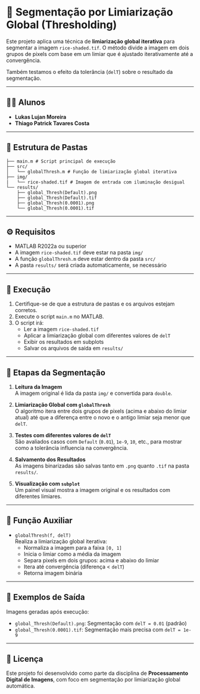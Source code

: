 # 📄 Segmentação por Limiarização Global (Thresholding)

Este projeto aplica uma técnica de **limiarização global iterativa** para segmentar a imagem `rice-shaded.tif`. O método divide a imagem em dois grupos de pixels com base em um limiar que é ajustado iterativamente até a convergência.

Também testamos o efeito da tolerância (`delT`) sobre o resultado da segmentação.

---

## 👨‍🎓 Alunos

- **Lukas Lujan Moreira**  
- **Thiago Patrick Tavares Costa**

---

## 📁 Estrutura de Pastas

    ├── main.m # Script principal de execução
    ├── src/
    │   └── globalThresh.m # Função de limiarização global iterativa
    ├── img/
    |   └── rice-shaded.tif # Imagem de entrada com iluminação desigual
    └── results/
        ├── global_Thresh(Default).png
        ├── global_Thresh(Default).tif
        ├── global_Thresh(0.0001).png
        └── global_Thresh(0.0001).tif
---

## ⚙️ Requisitos

- MATLAB R2022a ou superior
- A imagem `rice-shaded.tif` deve estar na pasta `img/`
- A função `globalThresh.m` deve estar dentro da pasta `src/`
- A pasta `results/` será criada automaticamente, se necessário

---

## 🚀 Execução

1. Certifique-se de que a estrutura de pastas e os arquivos estejam corretos.
2. Execute o script `main.m` no MATLAB.
3. O script irá:
   - Ler a imagem `rice-shaded.tif`
   - Aplicar a limiarização global com diferentes valores de `delT`
   - Exibir os resultados em subplots
   - Salvar os arquivos de saída em `results/`

---

## 🧠 Etapas da Segmentação

1. **Leitura da Imagem**  
   A imagem original é lida da pasta `img/` e convertida para `double`.

2. **Limiarização Global com `globalThresh`**  
   O algoritmo itera entre dois grupos de pixels (acima e abaixo do limiar atual) até que a diferença entre o novo e o antigo limiar seja menor que `delT`.

3. **Testes com diferentes valores de `delT`**  
   São avaliados casos com `Default` (`0.01`), `1e-9`, `10`, etc., para mostrar como a tolerância influencia na convergência.

4. **Salvamento dos Resultados**  
   As imagens binarizadas são salvas tanto em `.png` quanto `.tif` na pasta `results/`.

5. **Visualização com `subplot`**  
   Um painel visual mostra a imagem original e os resultados com diferentes limiares.

---

## 🔧 Função Auxiliar

- `globalThresh(f, delT)`  
  Realiza a limiarização global iterativa:
  - Normaliza a imagem para a faixa `[0, 1]`
  - Inicia o limiar como a média da imagem
  - Separa pixels em dois grupos: acima e abaixo do limiar
  - Itera até convergência (diferença < `delT`)
  - Retorna imagem binária

---

## 📸 Exemplos de Saída

Imagens geradas após execução:

- `global_Thresh(Default).png`: Segmentação com `delT = 0.01` (padrão)
- `global_Thresh(0.0001).tif`: Segmentação mais precisa com `delT = 1e-9`

---

## 🧾 Licença

Este projeto foi desenvolvido como parte da disciplina de **Processamento Digital de Imagens**, com foco em segmentação por limiarização global automática.
